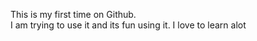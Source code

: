 This is my first time on Github.</br> I am trying to use it and its fun using it.
I love to learn alot

